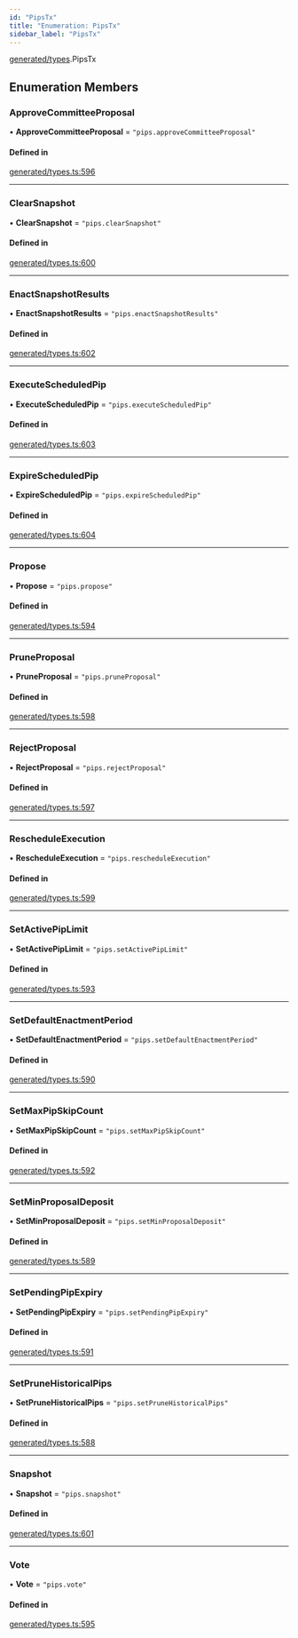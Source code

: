 ```yaml
---
id: "PipsTx"
title: "Enumeration: PipsTx"
sidebar_label: "PipsTx"
---
```


[generated/types](../../../../modules/Generated/Types/Types.md).PipsTx

## Enumeration Members

### ApproveCommitteeProposal

• **ApproveCommitteeProposal** = ``"pips.approveCommitteeProposal"``

#### Defined in

[generated/types.ts:596](https://github.com/PolymeshAssociation/polymesh-sdk/blob/fedc4714f/src/generated/types.ts#L596)

___

### ClearSnapshot

• **ClearSnapshot** = ``"pips.clearSnapshot"``

#### Defined in

[generated/types.ts:600](https://github.com/PolymeshAssociation/polymesh-sdk/blob/fedc4714f/src/generated/types.ts#L600)

___

### EnactSnapshotResults

• **EnactSnapshotResults** = ``"pips.enactSnapshotResults"``

#### Defined in

[generated/types.ts:602](https://github.com/PolymeshAssociation/polymesh-sdk/blob/fedc4714f/src/generated/types.ts#L602)

___

### ExecuteScheduledPip

• **ExecuteScheduledPip** = ``"pips.executeScheduledPip"``

#### Defined in

[generated/types.ts:603](https://github.com/PolymeshAssociation/polymesh-sdk/blob/fedc4714f/src/generated/types.ts#L603)

___

### ExpireScheduledPip

• **ExpireScheduledPip** = ``"pips.expireScheduledPip"``

#### Defined in

[generated/types.ts:604](https://github.com/PolymeshAssociation/polymesh-sdk/blob/fedc4714f/src/generated/types.ts#L604)

___

### Propose

• **Propose** = ``"pips.propose"``

#### Defined in

[generated/types.ts:594](https://github.com/PolymeshAssociation/polymesh-sdk/blob/fedc4714f/src/generated/types.ts#L594)

___

### PruneProposal

• **PruneProposal** = ``"pips.pruneProposal"``

#### Defined in

[generated/types.ts:598](https://github.com/PolymeshAssociation/polymesh-sdk/blob/fedc4714f/src/generated/types.ts#L598)

___

### RejectProposal

• **RejectProposal** = ``"pips.rejectProposal"``

#### Defined in

[generated/types.ts:597](https://github.com/PolymeshAssociation/polymesh-sdk/blob/fedc4714f/src/generated/types.ts#L597)

___

### RescheduleExecution

• **RescheduleExecution** = ``"pips.rescheduleExecution"``

#### Defined in

[generated/types.ts:599](https://github.com/PolymeshAssociation/polymesh-sdk/blob/fedc4714f/src/generated/types.ts#L599)

___

### SetActivePipLimit

• **SetActivePipLimit** = ``"pips.setActivePipLimit"``

#### Defined in

[generated/types.ts:593](https://github.com/PolymeshAssociation/polymesh-sdk/blob/fedc4714f/src/generated/types.ts#L593)

___

### SetDefaultEnactmentPeriod

• **SetDefaultEnactmentPeriod** = ``"pips.setDefaultEnactmentPeriod"``

#### Defined in

[generated/types.ts:590](https://github.com/PolymeshAssociation/polymesh-sdk/blob/fedc4714f/src/generated/types.ts#L590)

___

### SetMaxPipSkipCount

• **SetMaxPipSkipCount** = ``"pips.setMaxPipSkipCount"``

#### Defined in

[generated/types.ts:592](https://github.com/PolymeshAssociation/polymesh-sdk/blob/fedc4714f/src/generated/types.ts#L592)

___

### SetMinProposalDeposit

• **SetMinProposalDeposit** = ``"pips.setMinProposalDeposit"``

#### Defined in

[generated/types.ts:589](https://github.com/PolymeshAssociation/polymesh-sdk/blob/fedc4714f/src/generated/types.ts#L589)

___

### SetPendingPipExpiry

• **SetPendingPipExpiry** = ``"pips.setPendingPipExpiry"``

#### Defined in

[generated/types.ts:591](https://github.com/PolymeshAssociation/polymesh-sdk/blob/fedc4714f/src/generated/types.ts#L591)

___

### SetPruneHistoricalPips

• **SetPruneHistoricalPips** = ``"pips.setPruneHistoricalPips"``

#### Defined in

[generated/types.ts:588](https://github.com/PolymeshAssociation/polymesh-sdk/blob/fedc4714f/src/generated/types.ts#L588)

___

### Snapshot

• **Snapshot** = ``"pips.snapshot"``

#### Defined in

[generated/types.ts:601](https://github.com/PolymeshAssociation/polymesh-sdk/blob/fedc4714f/src/generated/types.ts#L601)

___

### Vote

• **Vote** = ``"pips.vote"``

#### Defined in

[generated/types.ts:595](https://github.com/PolymeshAssociation/polymesh-sdk/blob/fedc4714f/src/generated/types.ts#L595)
